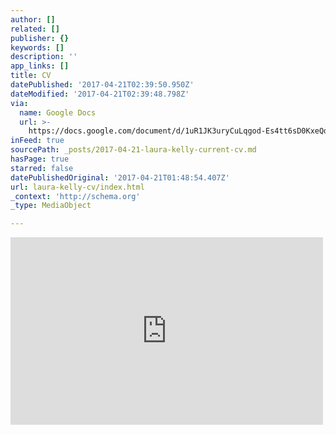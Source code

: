 ```yaml
---
author: []
related: []
publisher: {}
keywords: []
description: ''
app_links: []
title: CV
datePublished: '2017-04-21T02:39:50.950Z'
dateModified: '2017-04-21T02:39:48.798Z'
via:
  name: Google Docs
  url: >-
    https://docs.google.com/document/d/1uR1JK3uryCuLqgod-Es4tt6sD0KxeQdoZSprNp4mmPw/pub
inFeed: true
sourcePath: _posts/2017-04-21-laura-kelly-current-cv.md
hasPage: true
starred: false
datePublishedOriginal: '2017-04-21T01:48:54.407Z'
url: laura-kelly-cv/index.html
_context: 'http://schema.org'
_type: MediaObject

---
```

<iframe src="https://cdn.embedly.com/widgets/media.html?url=https%3A%2F%2Fdocs.google.com%2Fdocument%2Fd%2F1uR1JK3uryCuLqgod-Es4tt6sD0KxeQdoZSprNp4mmPw%2Fpub&amp;src=https%3A%2F%2Fdocs.google.com%2Fdocument%2Fd%2F1uR1JK3uryCuLqgod-Es4tt6sD0KxeQdoZSprNp4mmPw%2Fpub&amp;type=text%2Fhtml&amp;key=b7d04c9b404c499eba89ee7072e1c4f7&amp;schema=google" width="500" height="300" scrolling="no" frameborder="0" allowfullscreen="" style=""></iframe>